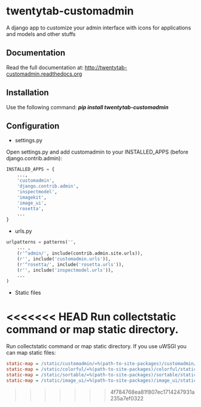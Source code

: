 twentytab-customadmin
=====================

A django app to customize your admin interface with icons for applications and models and other stuffs

## Documentation

Read the full documentation at: http://twentytab-customadmin.readthedocs.org

## Installation

Use the following command: <b><i>pip install twentytab-customadmin</i></b>

## Configuration

- settings.py

Open settings.py and add customadmin to your INSTALLED_APPS (before django.contrib.admin):

```py
INSTALLED_APPS = {
    ...,
    'customadmin',
    'django.contrib.admin',
    'inspectmodel',
    'imagekit',
    'image_ui',
    'rosetta',
    ...
}
```

- urls.py

```py
urlpatterns = patterns('',
    ... ,
    (r'^admin/', include(contrib.admin.site.urls)),
    (r'', include('customadmin.urls')),
    (r'^rosetta/', include('rosetta.urls')),
    (r'', include('inspectmodel.urls')),
    ...
)

```

- Static files

<<<<<<< HEAD
Run collectstatic command or map static directory.
=======
Run collectstatic command or map static directory. If you use uWSGI you can map static files:

```ini
static-map = /static/customadmin/=%(path-to-site-packages)/customadmin/static/customadmin
static-map = /static/colorful/=%(path-to-site-packages)/colorful/static/colorful
static-map = /static/sortable/=%(path-to-site-packages)/sortable/static/sortable
static-map = /static/image_ui/=%(path-to-site-packages)/image_ui/static/image_ui
```
>>>>>>> 4f784768ea81f807ec1714247931a235a7ef0322
